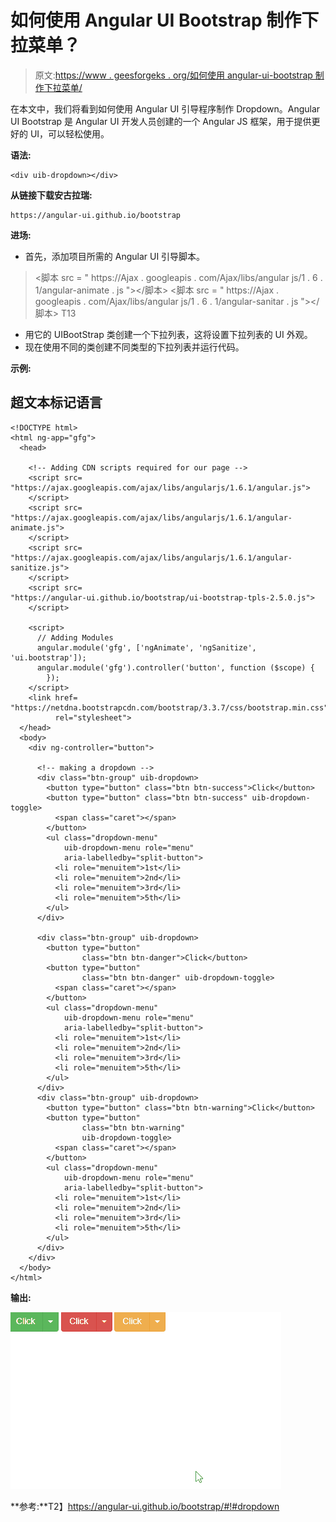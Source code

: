 # 如何使用 Angular UI Bootstrap 制作下拉菜单？

> 原文:[https://www . geesforgeks . org/如何使用 angular-ui-bootstrap 制作下拉菜单/](https://www.geeksforgeeks.org/how-to-make-dropdown-using-angular-ui-bootstrap/)

在本文中，我们将看到如何使用 Angular UI 引导程序制作 Dropdown。Angular UI Bootstrap 是 Angular UI 开发人员创建的一个 Angular JS 框架，用于提供更好的 UI，可以轻松使用。

**语法:**

```
<div uib-dropdown></div>
```

**从链接下载安古拉瑞:**

```
https://angular-ui.github.io/bootstrap
```

**进场:**

*   首先，添加项目所需的 Angular UI 引导脚本。

> <脚本 src = " https://Ajax . googleapis . com/Ajax/libs/angular js/1 . 6 . 1/angular-animate . js "></脚本>
> <脚本 src = " https://Ajax . googleapis . com/Ajax/libs/angular js/1 . 6 . 1/angular-sanitar . js "></脚本>
> T13

*   用它的 UIBootStrap 类创建一个下拉列表，这将设置下拉列表的 UI 外观。
*   现在使用不同的类创建不同类型的下拉列表并运行代码。

**示例:**

## 超文本标记语言

```
<!DOCTYPE html>
<html ng-app="gfg">
  <head>

    <!-- Adding CDN scripts required for our page -->
    <script src=
"https://ajax.googleapis.com/ajax/libs/angularjs/1.6.1/angular.js">
    </script>
    <script src=
"https://ajax.googleapis.com/ajax/libs/angularjs/1.6.1/angular-animate.js">
    </script>
    <script src=
"https://ajax.googleapis.com/ajax/libs/angularjs/1.6.1/angular-sanitize.js">
    </script>
    <script src=
"https://angular-ui.github.io/bootstrap/ui-bootstrap-tpls-2.5.0.js">
    </script>

    <script>
      // Adding Modules
      angular.module('gfg', ['ngAnimate', 'ngSanitize', 'ui.bootstrap']);
      angular.module('gfg').controller('button', function ($scope) {
        });
    </script>
    <link href=
"https://netdna.bootstrapcdn.com/bootstrap/3.3.7/css/bootstrap.min.css" 
          rel="stylesheet">
  </head>
  <body>
    <div ng-controller="button">

      <!-- making a dropdown -->
      <div class="btn-group" uib-dropdown>
        <button type="button" class="btn btn-success">Click</button>
        <button type="button" class="btn btn-success" uib-dropdown-toggle>
          <span class="caret"></span>
        </button>
        <ul class="dropdown-menu" 
            uib-dropdown-menu role="menu" 
            aria-labelledby="split-button">
          <li role="menuitem">1st</li>
          <li role="menuitem">2nd</li>
          <li role="menuitem">3rd</li>
          <li role="menuitem">5th</li>
        </ul>
      </div>

      <div class="btn-group" uib-dropdown>
        <button type="button" 
                class="btn btn-danger">Click</button>
        <button type="button" 
                class="btn btn-danger" uib-dropdown-toggle>
          <span class="caret"></span>
        </button>
        <ul class="dropdown-menu" 
            uib-dropdown-menu role="menu"
            aria-labelledby="split-button">
          <li role="menuitem">1st</li>
          <li role="menuitem">2nd</li>
          <li role="menuitem">3rd</li>
          <li role="menuitem">5th</li>
        </ul>
      </div>
      <div class="btn-group" uib-dropdown>
        <button type="button" class="btn btn-warning">Click</button>
        <button type="button" 
                class="btn btn-warning" 
                uib-dropdown-toggle>
          <span class="caret"></span>
        </button>
        <ul class="dropdown-menu" 
            uib-dropdown-menu role="menu" 
            aria-labelledby="split-button">
          <li role="menuitem">1st</li>
          <li role="menuitem">2nd</li>
          <li role="menuitem">3rd</li>
          <li role="menuitem">5th</li>
        </ul>
      </div>
    </div>  
  </body>
</html>
```

**输出:**

![](img/acd2044d4d50315440a389855cabf179.png)

**参考:**T2】https://angular-ui.github.io/bootstrap/#!#dropdown